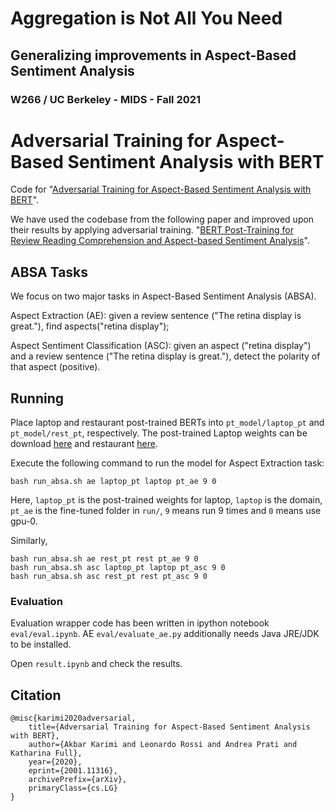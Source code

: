 # Aggregation is Not All You Need
## Generalizing improvements in Aspect-Based Sentiment Analysis
### W266 / UC Berkeley - MIDS - Fall 2021

# Adversarial Training for Aspect-Based Sentiment Analysis with BERT
Code for "[Adversarial Training for Aspect-Based Sentiment Analysis with BERT](https://arxiv.org/pdf/2001.11316)".

We have used the codebase from the following paper and improved upon their results by applying adversarial training.
"[BERT Post-Training for Review Reading Comprehension and Aspect-based Sentiment Analysis](https://www.aclweb.org/anthology/N19-1242.pdf)".

## ABSA Tasks
We focus on two major tasks in Aspect-Based Sentiment Analysis (ABSA).

Aspect Extraction (AE): given a review sentence ("The retina display is great."), find aspects("retina display");

Aspect Sentiment Classification (ASC): given an aspect ("retina display") and a review sentence ("The retina display is great."), detect the polarity of that aspect (positive).

## Running

Place laptop and restaurant post-trained BERTs into ```pt_model/laptop_pt``` and ```pt_model/rest_pt```, respectively. The post-trained Laptop weights can be download [here](https://drive.google.com/file/d/1io-_zVW3sE6AbKgHZND4Snwh-wi32L4K/view?usp=sharing) and restaurant [here](https://drive.google.com/file/d/1TYk7zOoVEO8Isa6iP0cNtdDFAUlpnTyz/view?usp=sharing).

Execute the following command to run the model for Aspect Extraction task:

```bash run_absa.sh ae laptop_pt laptop pt_ae 9 0```

Here, ```laptop_pt``` is the post-trained weights for laptop, ```laptop``` is the domain, ```pt_ae``` is the fine-tuned folder in ```run/```, ```9``` means run 9 times and ```0``` means use gpu-0.

Similarly,
```
bash run_absa.sh ae rest_pt rest pt_ae 9 0
bash run_absa.sh asc laptop_pt laptop pt_asc 9 0
bash run_absa.sh asc rest_pt rest pt_asc 9 0
```
### Evaluation
Evaluation wrapper code has been written in ipython notebook ```eval/eval.ipynb```. 
AE ```eval/evaluate_ae.py``` additionally needs Java JRE/JDK to be installed.

Open ```result.ipynb``` and check the results.

## Citation

```
@misc{karimi2020adversarial,
    title={Adversarial Training for Aspect-Based Sentiment Analysis with BERT},
    author={Akbar Karimi and Leonardo Rossi and Andrea Prati and Katharina Full},
    year={2020},
    eprint={2001.11316},
    archivePrefix={arXiv},
    primaryClass={cs.LG}
}
```
